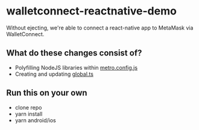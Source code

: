 # walletconnect-reactnative-demo

Without ejecting, we're able to connect a react-native app to MetaMask via WalletConnect.


## What do these changes consist of?

- Polyfilling NodeJS libraries within [metro.config.js](./metro.config.js)
- Creating and updating [global.ts](./global.ts)

## Run this on your own
- clone repo
- yarn install
- yarn android/ios
